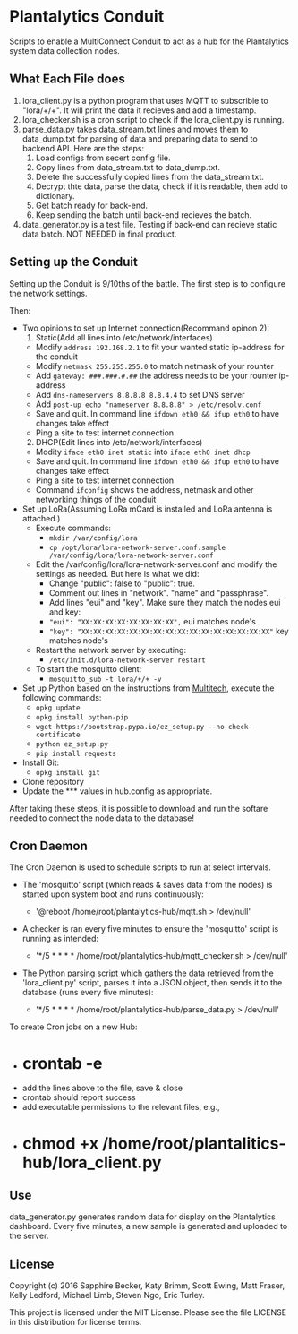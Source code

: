 # Plantalytics Conduit

Scripts to enable a MultiConnect Conduit to act as a hub for the Plantalytics system data collection nodes.

## What Each File does

1. lora_client.py is a python program that uses MQTT to subscrible to "lora/+/+". It will print the data it recieves and add a timestamp.
2. lora_checker.sh is a cron script to check if the lora_client.py is running.
3. parse_data.py takes data_stream.txt lines and moves them to data_dump.txt for parsing of data and preparing data to send to backend API. Here are the steps:
	1.  Load configs from secert config file. 
	2.  Copy lines from data_stream.txt to data_dump.txt.
	3.  Delete the successfully copied lines from the data_stream.txt.
	4.  Decrypt thte data, parse the data, check if it is readable, then add to dictionary.
	5.  Get batch ready for back-end.
	6.  Keep sending the batch until back-end recieves the batch.
4. data_generator.py is a test file. Testing if back-end can recieve static data batch. NOT NEEDED in final product.

## Setting up the Conduit

Setting up the Conduit is 9/10ths of the battle. The first step is to configure the network settings.

Then:
* Two opinions to set up Internet connection(Recommand opinon 2):
  1. Static(Add all lines into /etc/network/interfaces)
    * Modify `address 192.168.2.1` to fit your wanted static ip-address for the conduit
    * Modify `netmask 255.255.255.0` to match netmask of your rounter
    * Add `gateway: ###.###.#.##` the address needs to be your rounter ip-address
    * Add `dns-nameservers 8.8.8.8 8.8.4.4` to set DNS server
    * Add `post-up echo "nameserver 8.8.8.8" > /etc/resolv.conf`
    * Save and quit. In command line `ifdown eth0 && ifup eth0` to have changes take effect
    * Ping a site to test internet connection
  2. DHCP(Edit lines into /etc/network/interfaces)
    * Modity `iface eth0 inet static` into `iface eth0 inet dhcp`
    * Save and quit. In command line `ifdown eth0 && ifup eth0` to have changes take effect
    * Ping a site to test internet connection
    * Command `ifconfig` shows the address, netmask and other networking things of the conduit
* Set up LoRa(Assuming LoRa mCard is installed and LoRa antenna is attached.)
  * Execute commands:
    * `mkdir /var/config/lora`
    * `cp /opt/lora/lora-network-server.conf.sample /var/config/lora/lora-network-server.conf`
  * Edit the /var/config/lora/lora-network-server.conf and modify the settings as needed. But here is what we did:
    * Change "public": false to "public": true.
    * Comment out lines in "network". "name" and "passphrase".
    * Add lines "eui" and "key". Make sure they match the nodes eui and key:
	* `"eui": "XX:XX:XX:XX:XX:XX:XX:XX",` eui matches node's
	* `"key": "XX:XX:XX:XX:XX:XX:XX:XX:XX:XX:XX:XX:XX:XX:XX:XX"` key matches node's
  * Restart the network server by executing:
	* `/etc/init.d/lora-network-server restart`
  * To start the mosquitto client:
	* `mosquitto_sub -t lora/+/+ -v`
* Set up Python based on the instructions from [Multitech](http://www.multitech.net/developer/software/mlinux/mlinux-software-development/python/), execute the following commands:
  * `opkg update`
  * `opkg install python-pip`
  * `wget https://bootstrap.pypa.io/ez_setup.py --no-check-certificate`
  * `python ez_setup.py`
  * `pip install requests`
* Install Git:
  * `opkg install git`
* Clone repository
* Update the *** values in hub.config as appropriate.

After taking these steps, it is possible to download and run the softare needed to connect the node data to the database!

## Cron Daemon

The Cron Daemon is used to schedule scripts to run at select intervals.

* The 'mosquitto' script (which reads & saves data from the nodes) is started upon system boot and runs 
continuously:
  * '@reboot /home/root/plantalytics-hub/mqtt.sh > /dev/null'

* A checker is ran every five minutes to ensure the 'mosquitto' script is running as intended:
  * '*/5 * * * * /home/root/plantalytics-hub/mqtt_checker.sh > /dev/null'

* The Python parsing script which gathers the data retrieved from the 'lora_client.py' 
script, parses it into a JSON object, then sends it to the database (runs every five minutes):
  * '*/5 * * * * /home/root/plantalytics-hub/parse_data.py > /dev/null'

To create Cron jobs on a new Hub:
  * # crontab -e
  * add the lines above to the file, save & close
  * crontab should report success
  * add executable permissions to the relevant files, e.g.,
  * # chmod +x /home/root/plantalitics-hub/lora_client.py

## Use

data_generator.py generates random data for display on the Plantalytics dashboard. Every five minutes, a new sample is generated and uploaded to the server.

## License

Copyright (c) 2016 Sapphire Becker, Katy Brimm, Scott Ewing, Matt Fraser, Kelly Ledford, Michael Limb, Steven Ngo, Eric Turley.

This project is licensed under the MIT License. Please see the file LICENSE in this distribution for license terms.

